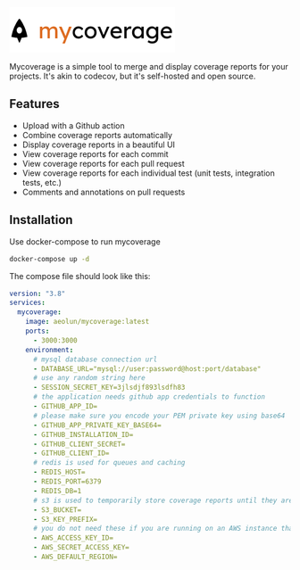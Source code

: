 ![mycoverage](public/Header.png)

Mycoverage is a simple tool to merge and display coverage reports for your projects. It's akin to codecov, but it's self-hosted and open source.

## Features

- Upload with a Github action
- Combine coverage reports automatically
- Display coverage reports in a beautiful UI
- View coverage reports for each commit
- View coverage reports for each pull request
- View coverage reports for each individual test (unit tests, integration tests, etc.)
- Comments and annotations on pull requests

## Installation

Use docker-compose to run mycoverage

```bash
docker-compose up -d
```

The compose file should look like this:

```yaml
version: "3.8"
services:
  mycoverage:
    image: aeolun/mycoverage:latest
    ports:
      - 3000:3000
    environment:
      # mysql database connection url
      - DATABASE_URL="mysql://user:password@host:port/database"
      # use any random string here
      - SESSION_SECRET_KEY=3jlsdjf893lsdfh83
      # the application needs github app credentials to function
      - GITHUB_APP_ID=
      # please make sure you encode your PEM private key using base64
      - GITHUB_APP_PRIVATE_KEY_BASE64=
      - GITHUB_INSTALLATION_ID=
      - GITHUB_CLIENT_SECRET=
      - GITHUB_CLIENT_ID=
      # redis is used for queues and caching
      - REDIS_HOST=
      - REDIS_PORT=6379
      - REDIS_DB=1
      # s3 is used to temporarily store coverage reports until they are processed
      - S3_BUCKET=
      - S3_KEY_PREFIX=
      # you do not need these if you are running on an AWS instance that has an instance role
      - AWS_ACCESS_KEY_ID=
      - AWS_SECRET_ACCESS_KEY=
      - AWS_DEFAULT_REGION=
```
